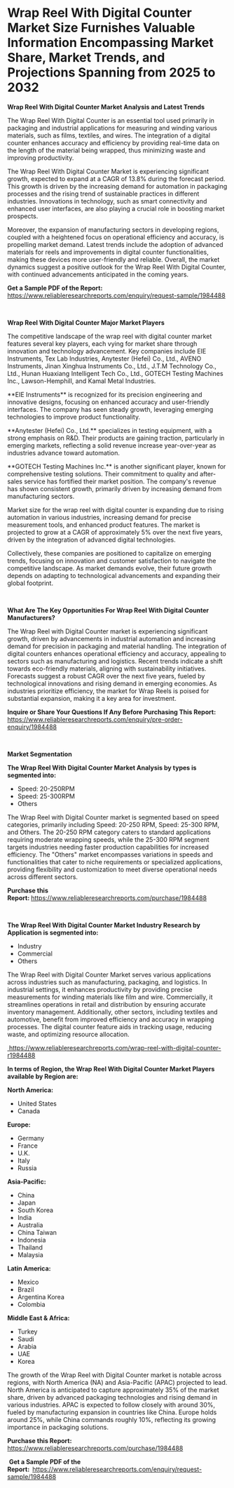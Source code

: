 <p><h1>Wrap Reel With Digital Counter Market Size Furnishes Valuable Information Encompassing Market Share, Market Trends, and Projections Spanning from 2025 to 2032</h1></p><p><strong>Wrap Reel With Digital Counter Market Analysis and Latest Trends</strong></p>
<p><p>The Wrap Reel With Digital Counter is an essential tool used primarily in packaging and industrial applications for measuring and winding various materials, such as films, textiles, and wires. The integration of a digital counter enhances accuracy and efficiency by providing real-time data on the length of the material being wrapped, thus minimizing waste and improving productivity.</p><p>The Wrap Reel With Digital Counter Market is experiencing significant growth, expected to expand at a CAGR of 13.8% during the forecast period. This growth is driven by the increasing demand for automation in packaging processes and the rising trend of sustainable practices in different industries. Innovations in technology, such as smart connectivity and enhanced user interfaces, are also playing a crucial role in boosting market prospects.</p><p>Moreover, the expansion of manufacturing sectors in developing regions, coupled with a heightened focus on operational efficiency and accuracy, is propelling market demand. Latest trends include the adoption of advanced materials for reels and improvements in digital counter functionalities, making these devices more user-friendly and reliable. Overall, the market dynamics suggest a positive outlook for the Wrap Reel With Digital Counter, with continued advancements anticipated in the coming years.</p></p>
<p><strong>Get a Sample PDF of the Report:&nbsp;</strong> <a href="https://www.reliableresearchreports.com/enquiry/request-sample/1984488?utm_campaign=3053&utm_medium=2&utm_source=Github&utm_content=ia&utm_term=12042025&utm_id=wrap-reel-with-digital-counter">https://www.reliableresearchreports.com/enquiry/request-sample/1984488</a></p>
<p>&nbsp;</p>
<p><strong>Wrap Reel With Digital Counter Major Market Players</strong></p>
<p><p>The competitive landscape of the wrap reel with digital counter market features several key players, each vying for market share through innovation and technology advancement. Key companies include EIE Instruments, Tex Lab Industries, Anytester (Hefei) Co., Ltd., AVENO Instruments, Jinan Xinghua Instruments Co., Ltd., J.T.M Technology Co., Ltd., Hunan Huaxiang Intelligent Tech Co., Ltd., GOTECH Testing Machines Inc., Lawson-Hemphill, and Kamal Metal Industries.</p><p>**EIE Instruments** is recognized for its precision engineering and innovative designs, focusing on enhanced accuracy and user-friendly interfaces. The company has seen steady growth, leveraging emerging technologies to improve product functionality. </p><p>**Anytester (Hefei) Co., Ltd.** specializes in testing equipment, with a strong emphasis on R&D. Their products are gaining traction, particularly in emerging markets, reflecting a solid revenue increase year-over-year as industries advance toward automation.</p><p>**GOTECH Testing Machines Inc.** is another significant player, known for comprehensive testing solutions. Their commitment to quality and after-sales service has fortified their market position. The company's revenue has shown consistent growth, primarily driven by increasing demand from manufacturing sectors.</p><p>Market size for the wrap reel with digital counter is expanding due to rising automation in various industries, increasing demand for precise measurement tools, and enhanced product features. The market is projected to grow at a CAGR of approximately 5% over the next five years, driven by the integration of advanced digital technologies. </p><p>Collectively, these companies are positioned to capitalize on emerging trends, focusing on innovation and customer satisfaction to navigate the competitive landscape. As market demands evolve, their future growth depends on adapting to technological advancements and expanding their global footprint.</p></p>
<p>&nbsp;</p>
<p><strong>What Are The Key Opportunities For Wrap Reel With Digital Counter Manufacturers?</strong></p>
<p><p>The Wrap Reel with Digital Counter market is experiencing significant growth, driven by advancements in industrial automation and increasing demand for precision in packaging and material handling. The integration of digital counters enhances operational efficiency and accuracy, appealing to sectors such as manufacturing and logistics. Recent trends indicate a shift towards eco-friendly materials, aligning with sustainability initiatives. Forecasts suggest a robust CAGR over the next five years, fueled by technological innovations and rising demand in emerging economies. As industries prioritize efficiency, the market for Wrap Reels is poised for substantial expansion, making it a key area for investment.</p></p>
<p><strong>Inquire or Share Your Questions If Any Before Purchasing This Report:</strong> <a href="https://www.reliableresearchreports.com/enquiry/pre-order-enquiry/1984488?utm_campaign=3053&utm_medium=2&utm_source=Github&utm_content=ia&utm_term=12042025&utm_id=wrap-reel-with-digital-counter">https://www.reliableresearchreports.com/enquiry/pre-order-enquiry/1984488</a></p>
<p>&nbsp;</p>
<p><strong>Market Segmentation</strong></p>
<p><strong>The Wrap Reel With Digital Counter Market Analysis by types is segmented into:</strong></p>
<p><ul><li>Speed: 20-250RPM</li><li>Speed: 25-300RPM</li><li>Others</li></ul></p>
<p><p>The Wrap Reel with Digital Counter market is segmented based on speed categories, primarily including Speed: 20-250 RPM, Speed: 25-300 RPM, and Others. The 20-250 RPM category caters to standard applications requiring moderate wrapping speeds, while the 25-300 RPM segment targets industries needing faster production capabilities for increased efficiency. The "Others" market encompasses variations in speeds and functionalities that cater to niche requirements or specialized applications, providing flexibility and customization to meet diverse operational needs across different sectors.</p></p>
<p><strong>Purchase this Report:&nbsp;</strong><a href="https://www.reliableresearchreports.com/purchase/1984488?utm_campaign=3053&utm_medium=2&utm_source=Github&utm_content=ia&utm_term=12042025&utm_id=wrap-reel-with-digital-counter">https://www.reliableresearchreports.com/purchase/1984488</a></p>
<p>&nbsp;</p>
<p><strong>The Wrap Reel With Digital Counter Market Industry Research by Application is segmented into:</strong></p>
<p><ul><li>Industry</li><li>Commercial</li><li>Others</li></ul></p>
<p><p>The Wrap Reel with Digital Counter Market serves various applications across industries such as manufacturing, packaging, and logistics. In industrial settings, it enhances productivity by providing precise measurements for winding materials like film and wire. Commercially, it streamlines operations in retail and distribution by ensuring accurate inventory management. Additionally, other sectors, including textiles and automotive, benefit from improved efficiency and accuracy in wrapping processes. The digital counter feature aids in tracking usage, reducing waste, and optimizing resource allocation.</p></p>
<p><a href="https://www.reliableresearchreports.com/wrap-reel-with-digital-counter-r1984488?utm_campaign=3053&utm_medium=2&utm_source=Github&utm_content=ia&utm_term=12042025&utm_id=wrap-reel-with-digital-counter">&nbsp;https://www.reliableresearchreports.com/wrap-reel-with-digital-counter-r1984488</a></p>
<p><strong>In terms of Region, the Wrap Reel With Digital Counter Market Players available by Region are:</strong></p>
<p>
    <p> <strong> North America: </strong>
        <ul>
            <li>United States</li>
            <li>Canada</li>
        </ul>
        </p> 
    <p> <strong> Europe: </strong>
        <ul>
            <li>Germany</li>
            <li>France</li>
            <li>U.K.</li>
            <li>Italy</li>
            <li>Russia</li>
        </ul>
        </p> 
    <p> <strong> Asia-Pacific: </strong>
        <ul>
            <li>China</li>
            <li>Japan</li>
            <li>South Korea</li>
            <li>India</li>
            <li>Australia</li>
            <li>China Taiwan</li>
            <li>Indonesia</li>
            <li>Thailand</li>
            <li>Malaysia</li>
        </ul>
        </p> 
    <p> <strong> Latin America: </strong>
        <ul>
            <li>Mexico</li>
            <li>Brazil</li>
            <li>Argentina Korea</li>
            <li>Colombia</li>
        </ul>
        </p> 
    <p> <strong> Middle East & Africa: </strong>
        <ul>
            <li>Turkey</li>
            <li>Saudi</li>
            <li>Arabia</li>
            <li>UAE</li>
            <li>Korea</li>
        </ul>
    </p>
    </p>
<p><p>The growth of the Wrap Reel with Digital Counter market is notable across regions, with North America (NA) and Asia-Pacific (APAC) projected to lead. North America is anticipated to capture approximately 35% of the market share, driven by advanced packaging technologies and rising demand in various industries. APAC is expected to follow closely with around 30%, fueled by manufacturing expansion in countries like China. Europe holds around 25%, while China commands roughly 10%, reflecting its growing importance in packaging solutions.</p></p>
<p><strong>Purchase this Report: </strong><a href="https://www.reliableresearchreports.com/purchase/1984488?utm_campaign=3053&utm_medium=2&utm_source=Github&utm_content=ia&utm_term=12042025&utm_id=wrap-reel-with-digital-counter">https://www.reliableresearchreports.com/purchase/1984488</a></p>
<p>&nbsp;<strong>Get a Sample PDF of the Report:&nbsp;&nbsp;</strong><a href="https://www.reliableresearchreports.com/enquiry/request-sample/1984488?utm_campaign=3053&utm_medium=2&utm_source=Github&utm_content=ia&utm_term=12042025&utm_id=wrap-reel-with-digital-counter">https://www.reliableresearchreports.com/enquiry/request-sample/1984488</a></p>
<p><strong></strong></p>
<p><p></p><p></p><p></p></p>